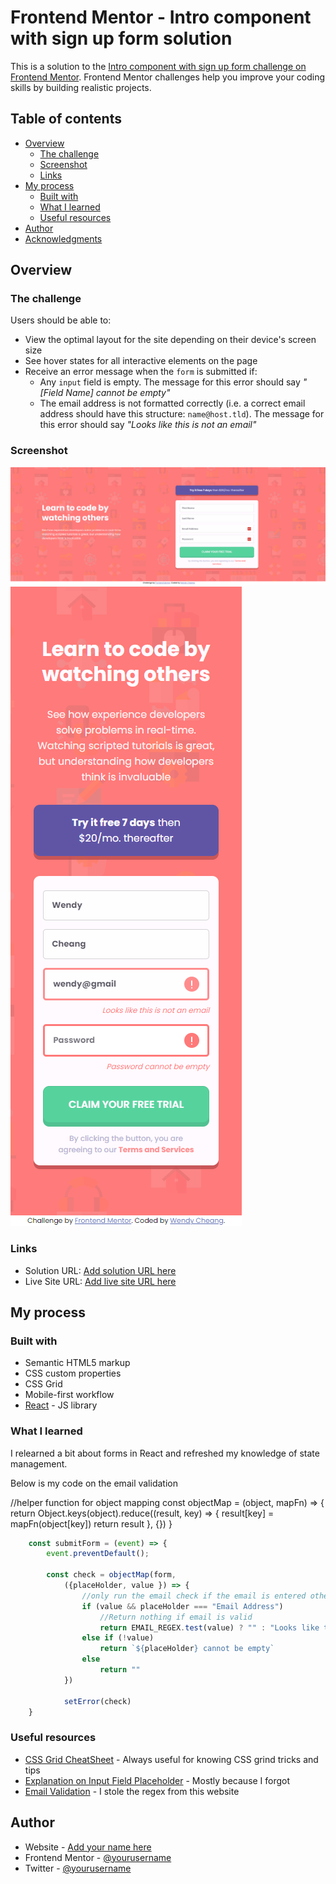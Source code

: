 # Frontend Mentor - Intro component with sign up form solution

This is a solution to the [Intro component with sign up form challenge on Frontend Mentor](https://www.frontendmentor.io/challenges/intro-component-with-signup-form-5cf91bd49edda32581d28fd1). Frontend Mentor challenges help you improve your coding skills by building realistic projects. 

## Table of contents

- [Overview](#overview)
  - [The challenge](#the-challenge)
  - [Screenshot](#screenshot)
  - [Links](#links)
- [My process](#my-process)
  - [Built with](#built-with)
  - [What I learned](#what-i-learned)
  - [Useful resources](#useful-resources)
- [Author](#author)
- [Acknowledgments](#acknowledgments)

## Overview

### The challenge

Users should be able to:

- View the optimal layout for the site depending on their device's screen size
- See hover states for all interactive elements on the page
- Receive an error message when the `form` is submitted if:
  - Any `input` field is empty. The message for this error should say *"[Field Name] cannot be empty"*
  - The email address is not formatted correctly (i.e. a correct email address should have this structure: `name@host.tld`). The message for this error should say *"Looks like this is not an email"*

### Screenshot

![Desktop Screenshot](./public/desktop-screenshot.png)
![Mobile Screenshot](./public/mobile-screenshot.png)

### Links

- Solution URL: [Add solution URL here](https://your-solution-url.com)
- Live Site URL: [Add live site URL here](https://your-live-site-url.com)

## My process

### Built with

- Semantic HTML5 markup
- CSS custom properties
- CSS Grid
- Mobile-first workflow
- [React](https://reactjs.org/) - JS library

### What I learned

I relearned a bit about forms in React and refreshed my knowledge of state management. 

Below is my code on the email validation

//helper function for object mapping
const objectMap = (object, mapFn) => {
    return Object.keys(object).reduce((result, key) => {
        result[key] = mapFn(object[key])
        return result
    }, {})
}

```js
    const submitForm = (event) => {
        event.preventDefault();

        const check = objectMap(form,
            ({placeHolder, value }) => {
                //only run the email check if the email is entered otherwise this is a different error
                if (value && placeHolder === "Email Address")
                    //Return nothing if email is valid
                    return EMAIL_REGEX.test(value) ? "" : "Looks like this is not an email"
                else if (!value)
                    return `${placeHolder} cannot be empty`
                else
                    return ""
            })

            setError(check)
    }
```

### Useful resources

- [CSS Grid CheatSheet](https://css-tricks.com/snippets/css/complete-guide-grid/) - Always useful for knowing CSS grind tricks and tips
- [Explanation on Input Field Placeholder](https://www.w3schools.com/howto/howto_css_placeholder.asp) - Mostly because I forgot
- [Email Validation](https://www.w3resource.com/javascript/form/email-validation.php) - I stole the regex from this website

## Author

- Website - [Add your name here](https://www.your-site.com)
- Frontend Mentor - [@yourusername](https://www.frontendmentor.io/profile/yourusername)
- Twitter - [@yourusername](https://www.twitter.com/yourusername)
